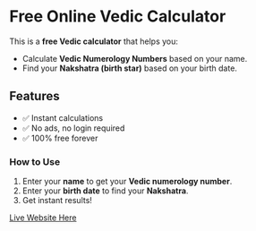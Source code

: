 # Free Online Vedic Calculator

This is a **free Vedic calculator** that helps you:
- Calculate **Vedic Numerology Numbers** based on your name.
- Find your **Nakshatra (birth star)** based on your birth date.

## Features
- ✅ Instant calculations
- ✅ No ads, no login required
- ✅ 100% free forever

### How to Use
1. Enter your **name** to get your **Vedic numerology number**.
2. Enter your **birth date** to find your **Nakshatra**.
3. Get instant results!

[Live Website Here](https://iqballl108.github.io/vedic-calculator/)
